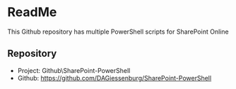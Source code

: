 # ReadMe
This Github repository has multiple PowerShell scripts for SharePoint Online

## Repository
- Project: Github\SharePoint-PowerShell
- Github: https://github.com/DAGiessenburg/SharePoint-PowerShell 